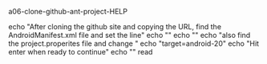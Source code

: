 a06-clone-github-ant-project-HELP





echo "After cloning the github site and copying the URL, find the AndroidManifest.xml file and set the line"
echo "<uses-sdk android:minSdkVersion="16" android:targetSdkVersion="20"/>"
echo ""
echo "also find the project.properites file and change "
echo "target=android-20"
echo "Hit enter when ready to continue"
echo ""
read
